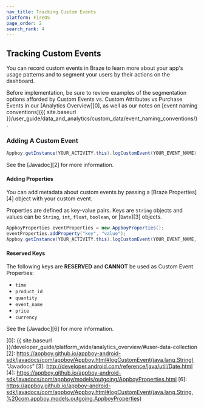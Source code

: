 ```yaml
---
nav_title: Tracking Custom Events
platform: FireOS
page_order: 2
search_rank: 4
---
```

## Tracking Custom Events

You can record custom events in Braze to learn more about your app's usage patterns and to segment your users by their actions on the dashboard.

Before implementation, be sure to review examples of the segmentation options afforded by Custom Events vs. Custom Attributes vs Purchase Events in our [Analytics Overview][0], as well as our notes on [event naming conventions]({{ site.baseurl }}/user_guide/data_and_analytics/custom_data/event_naming_conventions/).

### Adding A Custom Event

```java
Appboy.getInstance(YOUR_ACTIVITY.this).logCustomEvent(YOUR_EVENT_NAME);
```

See the [Javadoc][2] for more information.

#### Adding Properties

You can add metadata about custom events by passing a [Braze Properties][4] object with your custom event.

Properties are defined as key-value pairs.  Keys are `String` objects and values can be `String`, `int`, `float`, `boolean`, or [`Date`][3] objects.

```java
AppboyProperties eventProperties = new AppboyProperties();
eventProperties.addProperty("key", "value");
Appboy.getInstance(YOUR_ACTIVITY.this).logCustomEvent(YOUR_EVENT_NAME, eventProperties);
```

#### Reserved Keys

The following keys are __RESERVED__ and __CANNOT__ be used as Custom Event Properties:

- `time`
- `product_id`
- `quantity`
- `event_name`
- `price`
- `currency`

See the [Javadoc][6] for more information.

[0]: {{ site.baseurl }}/developer_guide/platform_wide/analytics_overview/#user-data-collection
[2]: https://appboy.github.io/appboy-android-sdk/javadocs/com/appboy/Appboy.html#logCustomEvent(java.lang.String) "Javadocs"
[3]: http://developer.android.com/reference/java/util/Date.html
[4]: https://appboy.github.io/appboy-android-sdk/javadocs/com/appboy/models/outgoing/AppboyProperties.html
[6]: https://appboy.github.io/appboy-android-sdk/javadocs/com/appboy/Appboy.html#logCustomEvent(java.lang.String,%20com.appboy.models.outgoing.AppboyProperties)
